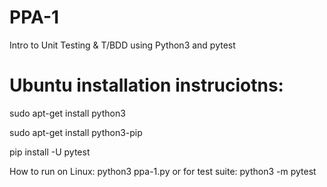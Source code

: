 # PPA-1
 Intro to Unit Testing & T/BDD using Python3 and pytest



# Ubuntu installation instruciotns:

sudo apt-get install python3

sudo apt-get install python3-pip

pip install -U pytest

How to run on Linux: python3 ppa-1.py or for test suite: python3 -m pytest 
